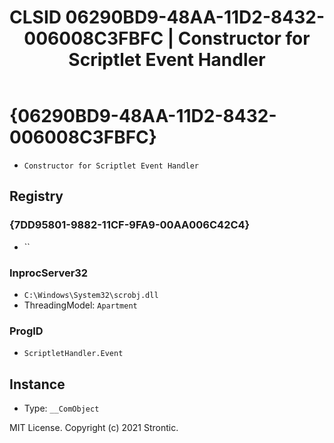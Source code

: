 ﻿---
title: "CLSID 06290BD9-48AA-11D2-8432-006008C3FBFC | Constructor for Scriptlet Event Handler"
excerpt: What is COM-Object CLSID 06290BD9-48AA-11D2-8432-006008C3FBFC?
---

# {06290BD9-48AA-11D2-8432-006008C3FBFC}

* `Constructor for Scriptlet Event Handler`

## Registry


### {7DD95801-9882-11CF-9FA9-00AA006C42C4}

* ``

### InprocServer32

* `C:\Windows\System32\scrobj.dll`
* ThreadingModel: `Apartment`

### ProgID

* `ScriptletHandler.Event`

## Instance

* Type: `__ComObject`

MIT License. Copyright (c) 2021 Strontic.


